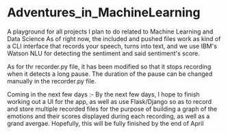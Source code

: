 # Adventures_in_MachineLearning
A playground for all projects I plan to do related to Machine Learning and Data Science
As of right now, the included and pushed files work as kind of a CLI interface that records your speech, turns into text, and we use IBM's Watson NLU for detecting the sentiment and said sentiment's score. 

As for thr recorder.py file, it has been modified so that it stops recording when it detects a long pause. The duration of the pause can be changed manually in the recorder.py file. 

Coming in the next few days :-
    By the next few days, I hope to finish working out a UI for the app, as well as use Flask/Django so as to record and store multiple       recorded files for the purpose of building a graph of the emotions and their scores displayed during each recording, as well as a         grand avergae. Hopefully, this will be fully finished by the end of April
